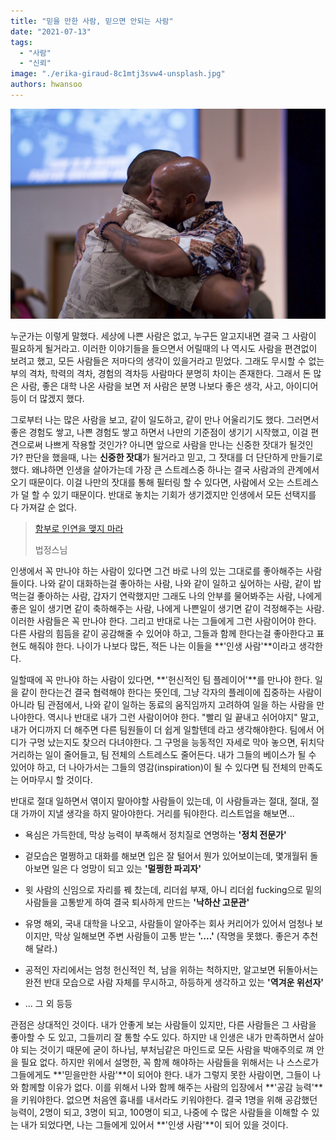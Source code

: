 ```yaml
---
title: "믿을 만한 사람, 믿으면 안되는 사람"
date: "2021-07-13"
tags: 
  - "사람"
  - "신뢰"
image: "./erika-giraud-8c1mtj3svw4-unsplash.jpg"
authors: hwansoo
---
```

![featured image](./erika-giraud-8c1mtj3svw4-unsplash.jpg)

누군가는 이렇게 말했다. 세상에 나쁜 사람은 없고, 누구든 알고지내면 결국 그 사람이 필요하게 될거라고. 이러한 이야기들을 들으면서 어릴때의 나 역시도 사람을 편견없이 보려고 했고, 모든 사람들은 저마다의 생각이 있을거라고 믿었다. 그래도 무시할 수 없는 부의 격차, 학력의 격차, 경험의 격차등 사람마다 분명히 차이는 존재한다. 그래서 돈 많은 사람, 좋은 대학 나온 사람을 보면 저 사람은 분명 나보다 좋은 생각, 사고, 아이디어등이 더 많겠지 했다.

그로부터 나는 많은 사람을 보고, 같이 일도하고, 같이 만나 어울리기도 했다. 그러면서 좋은 경험도 쌓고, 나쁜 경험도 쌓고 하면서 나만의 기준점이 생기기 시작했고, 이걸 편견으로써 나쁘게 작용할 것인가? 아니면 앞으로 사람을 만나는 신중한 잣대가 될것인가? 판단을 했을때, 나는 **신중한 잣대**가 될거라고 믿고, 그 잣대를 더 단단하게 만들기로 했다. 왜냐하면 인생을 살아가는데 가장 큰 스트레스중 하나는 결국 사람과의 관계에서 오기 때문이다. 이걸 나만의 잣대를 통해 필터링 할 수 있다면, 사람에서 오는 스트레스가 덜 할 수 있기 때문이다. 반대로 놓치는 기회가 생기겠지만 인생에서 모든 선택지를 다 가져갈 순 없다.

> [함부로 인연을 맺지 마라](https://www.kunews.ac.kr/news/articleView.html?idxno=30405)
> 
> 법정스님

인생에서 꼭 만나야 하는 사람이 있다면 그건 바로 나의 있는 그대로를 좋아해주는 사람들이다. 나와 같이 대화하는걸 좋아하는 사람, 나와 같이 일하고 싶어하는 사람, 같이 밥 먹는걸 좋아하는 사람, 갑자기 연락했지만 그래도 나의 안부를 물어봐주는 사람, 나에게 좋은 일이 생기면 같이 축하해주는 사람, 나에게 나쁜일이 생기면 같이 걱정해주는 사람. 이러한 사람들은 꼭 만나야 한다. 그리고 반대로 나는 그들에게 그런 사람이어야 한다. 다른 사람의 힘듬을 같이 공감해줄 수 있어야 하고, 그들과 함께 한다는걸 좋아한다고 표현도 해줘야 한다. 나이가 나보다 많든, 적든 나는 이들을 **'인생 사람'**이라고 생각한다.

일할때에 꼭 만나야 하는 사람이 있다면, **'헌신적인 팀 플레이어'**를 만나야 한다. 일을 같이 한다는건 결국 협력해야 한다는 뜻인데, 그냥 각자의 플레이에 집중하는 사람이 아니라 팀 관점에서, 나와 같이 일하는 동료의 움직임까지 고려하여 일을 하는 사람을 만나야한다. 역시나 반대로 내가 그런 사람이어야 한다. "빨리 일 끝내고 쉬어야지" 말고, 내가 어디까지 더 해주면 다른 팀원들이 더 쉽게 일할텐데 라고 생각해야한다. 팀에서 어디가 구멍 났는지도 찾으러 다녀야한다. 그 구멍을 능동적인 자세로 막아 놓으면, 뒤치닥거리하는 일이 줄어들고, 팀 전체의 스트레스도 줄어든다. 내가 그들의 베이스가 될 수 있어야 하고, 더 나아가서는 그들의 영감(inspiration)이 될 수 있다면 팀 전체의 만족도는 어마무시 할 것이다.

반대로 절대 일하면서 엮이지 말아야할 사람들이 있는데, 이 사람들과는 절대, 절대, 절대 가까이 지낼 생각을 하지 말아야한다. 거리를 둬야한다. 리스트업을 해보면...

- 욕심은 가득한데, 막상 능력이 부족해서 정치질로 연명하는 **'정치 전문가'**

- 겉모습은 멀쩡하고 대화를 해보면 입은 잘 털어서 뭔가 있어보이는데, 몇개월뒤 돌아보면 일은 다 엉망이 되고 있는 **'멀쩡한 파괴자'**

- 윗 사람의 신임으로 자리를 꿰 찼는데, 리더쉽 부재, 아니 리더쉽 fucking으로 밑의 사람들을 고통받게 하여 결국 퇴사하게 만드는 **'낙하산 고문관'**

- 유명 해외, 국내 대학을 나오고, 사람들이 알아주는 회사 커리어가 있어서 엄청나 보이지만, 막상 일해보면 주변 사람들이 고통 받는 **'....'** (작명을 못했다. 좋은거 추천해 달라.)

- 공적인 자리에서는 엄청 헌신적인 척, 남을 위하는 척하지만, 알고보면 뒤돌아서는 완전 반대 모습으로 사람 자체를 무시하고, 하등하게 생각하고 있는 **'역겨운 위선자'**

- ... 그 외 등등

관점은 상대적인 것이다. 내가 안좋게 보는 사람들이 있지만, 다른 사람들은 그 사람을 좋아할 수 도 있고, 그들끼리 잘 통할 수도 있다. 하지만 내 인생은 내가 만족하면서 살아야 되는 것이기 때문에 굳이 하나님, 부처님같은 마인드로 모든 사람을 박애주의로 껴 안을 필요 없다. 하지만 위에서 설명한, 꼭 함께 해야하는 사람들을 위해서는 나 스스로가 그들에게도 **'믿을만한 사람'**이 되어야 한다. 내가 그렇지 못한 사람이면, 그들이 나와 함께할 이유가 없다. 이를 위해서 나와 함께 해주는 사람의 입장에서 **'공감 능력'**을 키워야한다. 없으면 처음엔 흉내를 내서라도 키워야한다. 결국 1명을 위해 공감했던 능력이, 2명이 되고, 3명이 되고, 100명이 되고, 나중에 수 많은 사람들을 이해할 수 있는 내가 되었다면, 나는 그들에게 있어서 **'인생 사람'**이 되어 있을 것이다.
